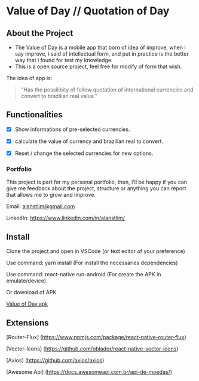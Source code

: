 # Value of Day // Quotation of Day

## About the Project
* The Value of Day is a mobile app that born of idea of improve, when i say improve, i said of intellectual form, and put in practice is the better way that i found for test my knowledge.
* This is a open source project, feel free for modify of form that wish.

The idea of app is:

>"Has the possilibity of follow quotation of international currencies and convert to brazilian real value."

## Functionalities
- [x] Show informations of pre-selected currencies.
  
- [x] calculate the value of currency and brazilian real to convert.

- [x] Reset / change the selected currencies for new options.


### Portfolio

This project is part for my personal portfolio, then, i'll be happy if you can give me feedback about the project, structure or anything you can report that allows me to grow and improve.

Email: alanstlim@gmail.com

LinkedIn: https://www.linkedin.com/in/alanstlim/


## Install

Clone the project and open in VSCode (or text editor of your preference)

Use command: yarn install (For install the necessaries dependencies)

Use command: react-native run-android (For create the APK in emulate/device)

Or download of APK

[Value of Day.apk](https://drive.google.com/file/d/1IqSqf9uhvPhGRxWJBoaGXyU4xyQr_hgQ/view?usp=sharing)

## Extensions

[Router-Flux] (https://www.npmjs.com/package/react-native-router-flux)

[Vector-Icons] (https://github.com/oblador/react-native-vector-icons)

[Axios] (https://github.com/axios/axios)

[Awesome Api] (https://docs.awesomeapi.com.br/api-de-moedas/)
